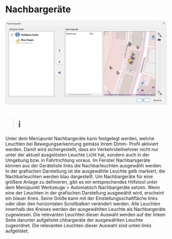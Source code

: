 # Nachbargeräte
![Nachbargeräte](nachbargeraete.png)  

># ℹ  
>
Unter dem Menüpunkt Nachbargeräte kann festgelegt werden, welche Leuchten bei Bewegungserkennung gemäss ihrem Dimm- Profil aktiviert werden. Damit wird sichergestellt, dass ein Verkehrsteilnehmer nicht nur unter der aktuell ausgelösten Leuchte Licht hat, sondern auch in der Umgebung bzw. in Fahrtrichtung voraus.
Im Fenster Nachbarsgeräte können aus der Geräteliste links die Nachbarleuchten ausgewählt werden. In der grafischen Darstellung ist die ausgewählte Leuchte gelb markiert, die Nachbarleuchten werden blau dargestellt.
Um Nachbargeräte für eine größere Anlage zu definieren, gibt es ein entsprechendes Hilfstool unter dem Menüpunkt Werkzeuge > Automatisch Nachbargeräte setzen.
Wenn eine der Leuchten in der grafischen Darstellung ausgewählt wird, erscheint ein blauer Kreis. Seine Größe kann mit der Einstellungsschaltfläche links oder über den horizontalen Scrollbalken verändert werden. Alle Leuchten innerhalb des Kreises werden der ausgewählten Leuchte als Nachbargeräte zugewiesen. Die relevanten Leuchten dieser Auswahl werden auf der linken Seite darunter aufgelistet.chbargeräte der ausgewählten Leuchte zugeordnet. Die relevanten Leuchten dieser Auswahl sind unten links aufgelistet. 